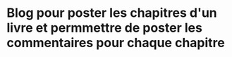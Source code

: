 # Blog pour poster les chapitres d'un livre et permmettre de poster les commentaires pour chaque chapitre